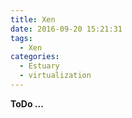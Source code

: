 ```yaml
---
title: Xen
date: 2016-09-20 15:21:31
tags:
  - Xen
categories:
  - Estuary
  - virtualization
---
```


**ToDo ...**
